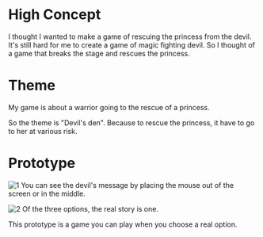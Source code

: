 

# High Concept
I thought I wanted to make a game of rescuing the princess from the devil. It's still hard for me to create a game of magic fighting devil. So I thought of a game that breaks the stage and rescues the princess.

# Theme
My game is about a warrior going to the rescue of a princess.

So the theme is "Devil's den". Because to rescue the princess, it have to go to her at various risk.


# Prototype
![1](https://user-images.githubusercontent.com/80097977/123544205-2ec5af00-d78d-11eb-81aa-6b1c41431954.jpg)
You can see the devil's message by placing the mouse out of the screen or in the middle.








![2](https://user-images.githubusercontent.com/80097977/123544228-4866f680-d78d-11eb-8592-054e6b14148e.jpg)
Of the three options, the real story is one.

This prototype is a game you can play when you choose a real option.
